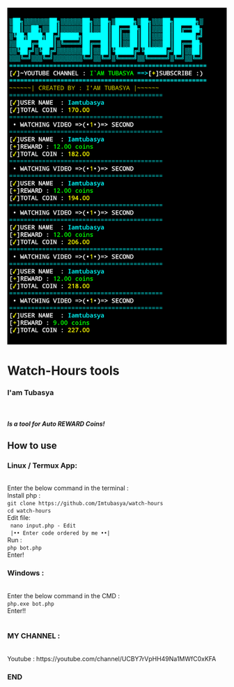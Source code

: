 ![Terkey Termux Key](imtubasya.jpg)
<h1>Watch-Hours tools</h1>
<h3>I'am Tubasya</h3>
<br><h5>Is a tool for Auto REWARD Coins!</h5>
<h2>How to use</h2>
<h3>Linux / Termux App:</h3>
<br>Enter the below command in the terminal :
<br>Install php :
<br><code>git clone https://github.com/Imtubasya/watch-hours</code>
<br><code>cd watch-hours</code>
<br>Edit file:
<br><code> nano input.php - Edit </code>
<br><code> |•• Enter code ordered by me ••|</code>
<br>Run :
<br><code>php bot.php</code>
<br>Enter!

<h3>Windows :</h3>
<br>Enter the below command in the CMD :
<br><code>php.exe bot.php</code>
<br>Enter!!
<br><br>
<h3>MY CHANNEL :</h3>
<br>Youtube : https://youtube.com/channel/UCBY7rVpHH49Na1MWfC0xKFA
<h3>END</h3>
